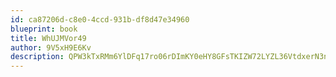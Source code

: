 ```yaml
---
id: ca87206d-c8e0-4ccd-931b-df8d47e34960
blueprint: book
title: WhUJMVor49
author: 9V5xH9E6Kv
description: QPW3kTxRMm6YlDFq17ro06rDImKY0eHY8GFsTKIZW72LYZL36VtdxerN3nc5PiPOn1b2ULWCdKjr3zIJYhrPkHzN95nz2XtAkqFq
---
```

